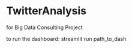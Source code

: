 # TwitterAnalysis

for Big Data Consulting Project

to run the dashboard: streamlit run path_to_dash